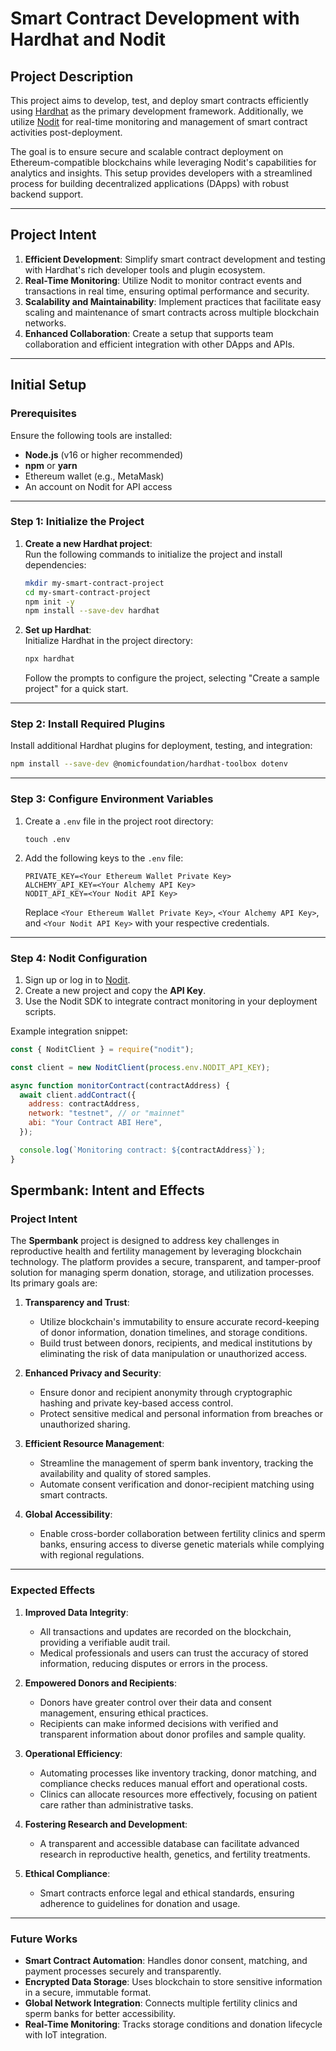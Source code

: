 # Smart Contract Development with Hardhat and Nodit

## Project Description

This project aims to develop, test, and deploy smart contracts efficiently using [Hardhat](https://hardhat.org/) as the primary development framework. Additionally, we utilize [Nodit](https://nodit.io/) for real-time monitoring and management of smart contract activities post-deployment.

The goal is to ensure secure and scalable contract deployment on Ethereum-compatible blockchains while leveraging Nodit's capabilities for analytics and insights. This setup provides developers with a streamlined process for building decentralized applications (DApps) with robust backend support.

---

## Project Intent

1. **Efficient Development**: Simplify smart contract development and testing with Hardhat's rich developer tools and plugin ecosystem.
2. **Real-Time Monitoring**: Utilize Nodit to monitor contract events and transactions in real time, ensuring optimal performance and security.
3. **Scalability and Maintainability**: Implement practices that facilitate easy scaling and maintenance of smart contracts across multiple blockchain networks.
4. **Enhanced Collaboration**: Create a setup that supports team collaboration and efficient integration with other DApps and APIs.

---

## Initial Setup

### Prerequisites

Ensure the following tools are installed:

- **Node.js** (v16 or higher recommended)
- **npm** or **yarn**
- Ethereum wallet (e.g., MetaMask)
- An account on Nodit for API access

---

### Step 1: Initialize the Project

1. **Create a new Hardhat project**:  
   Run the following commands to initialize the project and install dependencies:
   ```bash
   mkdir my-smart-contract-project
   cd my-smart-contract-project
   npm init -y
   npm install --save-dev hardhat
   ```

2. **Set up Hardhat**:  
   Initialize Hardhat in the project directory:
   ```bash
   npx hardhat
   ```

   Follow the prompts to configure the project, selecting "Create a sample project" for a quick start.

---

### Step 2: Install Required Plugins

Install additional Hardhat plugins for deployment, testing, and integration:
```bash
npm install --save-dev @nomicfoundation/hardhat-toolbox dotenv
```

---

### Step 3: Configure Environment Variables

1. Create a `.env` file in the project root directory:
   ```
   touch .env
   ```

2. Add the following keys to the `.env` file:
   ```plaintext
   PRIVATE_KEY=<Your Ethereum Wallet Private Key>
   ALCHEMY_API_KEY=<Your Alchemy API Key>
   NODIT_API_KEY=<Your Nodit API Key>
   ```

   Replace `<Your Ethereum Wallet Private Key>`, `<Your Alchemy API Key>`, and `<Your Nodit API Key>` with your respective credentials.

---

### Step 4: Nodit Configuration

1. Sign up or log in to [Nodit](https://nodit.io/).
2. Create a new project and copy the **API Key**.
3. Use the Nodit SDK to integrate contract monitoring in your deployment scripts.

Example integration snippet:
```javascript
const { NoditClient } = require("nodit");

const client = new NoditClient(process.env.NODIT_API_KEY);

async function monitorContract(contractAddress) {
  await client.addContract({
    address: contractAddress,
    network: "testnet", // or "mainnet"
    abi: "Your Contract ABI Here",
  });

  console.log(`Monitoring contract: ${contractAddress}`);
}
```

## Spermbank: Intent and Effects

### Project Intent

The **Spermbank** project is designed to address key challenges in reproductive health and fertility management by leveraging blockchain technology. The platform provides a secure, transparent, and tamper-proof solution for managing sperm donation, storage, and utilization processes. Its primary goals are:

1. **Transparency and Trust**: 
   - Utilize blockchain's immutability to ensure accurate record-keeping of donor information, donation timelines, and storage conditions.
   - Build trust between donors, recipients, and medical institutions by eliminating the risk of data manipulation or unauthorized access.

2. **Enhanced Privacy and Security**: 
   - Ensure donor and recipient anonymity through cryptographic hashing and private key-based access control.
   - Protect sensitive medical and personal information from breaches or unauthorized sharing.

3. **Efficient Resource Management**:
   - Streamline the management of sperm bank inventory, tracking the availability and quality of stored samples.
   - Automate consent verification and donor-recipient matching using smart contracts.

4. **Global Accessibility**:
   - Enable cross-border collaboration between fertility clinics and sperm banks, ensuring access to diverse genetic materials while complying with regional regulations.

---

### Expected Effects

1. **Improved Data Integrity**:
   - All transactions and updates are recorded on the blockchain, providing a verifiable audit trail.
   - Medical professionals and users can trust the accuracy of stored information, reducing disputes or errors in the process.

2. **Empowered Donors and Recipients**:
   - Donors have greater control over their data and consent management, ensuring ethical practices.
   - Recipients can make informed decisions with verified and transparent information about donor profiles and sample quality.

3. **Operational Efficiency**:
   - Automating processes like inventory tracking, donor matching, and compliance checks reduces manual effort and operational costs.
   - Clinics can allocate resources more effectively, focusing on patient care rather than administrative tasks.

4. **Fostering Research and Development**:
   - A transparent and accessible database can facilitate advanced research in reproductive health, genetics, and fertility treatments.

5. **Ethical Compliance**:
   - Smart contracts enforce legal and ethical standards, ensuring adherence to guidelines for donation and usage.

---

### Future Works

- **Smart Contract Automation**: Handles donor consent, matching, and payment processes securely and transparently.
- **Encrypted Data Storage**: Uses blockchain to store sensitive information in a secure, immutable format.
- **Global Network Integration**: Connects multiple fertility clinics and sperm banks for better accessibility.
- **Real-Time Monitoring**: Tracks storage conditions and donation lifecycle with IoT integration.